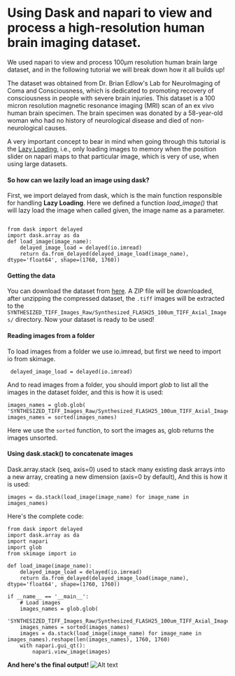 # Using Dask and napari to view and process a high-resolution human brain imaging dataset.
We used napari to view and process 100µm resolution human brain large dataset, and in the following tutorial we will break down how it all builds up!

The dataset was obtained from Dr. Brian Edlow's Lab for NeuroImaging of Coma and Consciousness, which is dedicated to promoting recovery of consciousness in people with severe brain injuries.
This dataset is a 100 micron resolution magnetic resonance imaging (MRI) scan of an ex vivo human brain specimen. The brain specimen was donated by a 58-year-old woman who had no history of neurological disease and died of non-neurological causes.

A very important concept to bear in mind when going through this tutorial is the [Lazy Loading](https://en.wikipedia.org/wiki/Lazy_evaluation), i.e., only loading images to memory when the position slider on napari maps to that particular image, which is very of use, when using large datasets.

#### So how can we lazily load an image using dask?
First, we import delayed from dask, which is the main function responsible for handling __Lazy Loading__. Here we defined a function *load_image()* that will lazy load the image when called given, the image name as a parameter. 
```

from dask import delayed
import dask.array as da
def load_image(image_name):
	delayed_image_load = delayed(io.imread)
	return da.from_delayed(delayed_image_load(image_name), dtype='float64', shape=(1760, 1760))
```
#### Getting the data

You can download the dataset from [here](https://datadryad.org/stash/downloads/file_stream/223913). A ZIP file will be downloaded, after unzipping the compressed dataset, the `.tiff` images will be extracted to the `SYNTHESIZED_TIFF_Images_Raw/Synthesized_FLASH25_100um_TIFF_Axial_Images/` directory. Now your dataset is ready to be used!



#### Reading images from a folder
To load images from a folder we use io.imread, but first we need to  import io from skimage.
```
 delayed_image_load = delayed(io.imread)
```

And to read images from a folder, you should import *glob* to list all the images in the dataset folder, and this is how it is used:
```
images_names = glob.glob(
'SYNTHESIZED_TIFF_Images_Raw/Synthesized_FLASH25_100um_TIFF_Axial_Images/Synthesized_FLASH25_Axial_*.tiff')
images_names = sorted(images_names)
```
Here we use the `sorted` function, to sort the images as, glob returns the images unsorted.


#### Using dask.stack() to concatenate images

Dask.array.stack (seq, axis=0) used to stack many existing dask arrays into a new array, creating a new dimension (axis=0 by default), And this is how it is used:
```
images = da.stack(load_image(image_name) for image_name in images_names) 
```



Here's the complete code:
``` 
from dask import delayed
import dask.array as da
import napari
import glob
from skimage import io

def load_image(image_name):
	delayed_image_load = delayed(io.imread)
	return da.from_delayed(delayed_image_load(image_name), dtype='float64', shape=(1760, 1760))

if __name__ == '__main__':
    # Load images
    images_names = glob.glob(
        'SYNTHESIZED_TIFF_Images_Raw/Synthesized_FLASH25_100um_TIFF_Axial_Images/Synthesized_FLASH25_Axial_*.tiff')
    images_names = sorted(images_names)
    images = da.stack(load_image(image_name) for image_name in images_names).reshape(len(images_names), 1760, 1760)
    with napari.gui_qt():
        napari.view_image(images) 
```

__And here's the final output!__
![Alt text](https://media.giphy.com/media/LO3gPbCs5AxApjAehW/giphy.gif)




